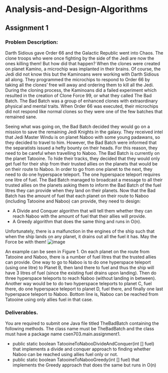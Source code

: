 # Analysis-and-Design-Algorithms
## Assignment 1 
### Problem Description:
Darth Sidious gave Order 66 and the Galactic Republic went into Chaos. The clone troops who were once fighting by the side of the Jedi are now the ones killing them! But how did that happen? When the clones were created on planet Kamino, a microchip was implanted in their brains. Of course, the Jedi did not know this but the Kaminoans were working with Darth Sidious all along. They programmed the microchips to respond to Order 66 by taking all the clones’ free will away and ordering them to kill all the Jedi. During the cloning process, the Kaminoans did a failed experiment which resulted in the creation of Clone Force 99, or what they called The Bad Batch. The Bad Batch was a group of enhanced clones with extraordinary physical and mental traits. When Order 66 was executed, their microchips did not respond like normal clones so they were one of the few batches that remained sane.

Seeing what was going on, the Bad Batch decided they would go on a mission to save the remaining Jedi Knights in the galaxy. They received intel that Jedi Master Windu is on planet Naboo with some young padawans, so they decided to travel to him. However, the Bad Batch were informed that the separatists issued a hefty bounty on their heads. For this reason, they need to be careful when travelling to Naboo. The Bad Batch is currently on the planet Tatooine. To hide their tracks, they decided that they would only get fuel for their ship from their trusted allies on the planets that would be on their route to Naboo. In order to go from one planet to the next, they need to do one hyperspace teleport. The one hyperspace teleport requires one litre of fuel. The Bad Batch managed to broadcast a message to all their trusted allies on the planets asking them to inform the Bad Batch of the fuel litres they can provide when they land on their planets. Now that the Bad Batch has the amount of fuel that each planet on their route to Naboo (including Tatooine and Naboo) can provide, they need to design:

- A Divide and Conquer algorithm that will tell them whether they can reach Naboo with the amount of fuel that their allies will provide.
- A Greedy algorithm that does the same thing and runs in O(n). 

Unfortunately, there is a malfunction in the engines of the ship such that when the ship
lands on any planet, it drains out all the fuel it has. May the Force be with them!
![image](https://github.com/LD0720/Analysis-and-Design-Algorithms/assets/106076298/5f45e4ac-d70b-4641-9c1d-a22405bb6e1a)

An example can be seen in Figure 1.
On each planet on the route from Tatooine and Naboo, there is a number of fuel litres that the trusted allies can provide. One way to go to Naboo is to do one hyperspace teleport (using one litre) to Planet B, then land there to fuel and thus the ship will have 3 litres of fuel (since the existing fuel drains upon landing). Then do three hyperspace teleports to reach Naboo (without landing in between). Another way would be to do two hyperspace teleports to planet C, fuel there, do one hyperspace teleport to planet D, fuel there, and finally one last hyperspace  teleport to Naboo. Bottom line is, Naboo can be reached from Tatooine using only allies fuel in that case.
### Deliverables. 
You are required to submit one Java file titled TheBadBatch containing the following methods. The class name must be TheBadBatch and the class must have a package name csen703.main.assignment1.

- public static boolean TatooineToNabooDivideAndConquer(int [] fuel) that implements a divide and conquer approach to finding whether Naboo can be reached using allies fuel only or not.
- public static boolean TatooineToNabooGreedy(int [] fuel) that implements the Greedy approach that does the same but runs in O(n)
